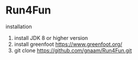 # Run4Fun
installation
1. install JDK 8 or higher version
2. install greenfoot https://www.greenfoot.org/
3. git clone https://github.com/gnaam/Run4Fun.git
